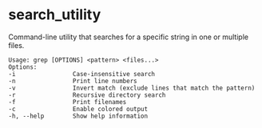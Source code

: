 # search_utility
Command-line utility that searches for a specific string in one or multiple files.


```shell
Usage: grep [OPTIONS] <pattern> <files...>
Options:
-i                Case-insensitive search
-n                Print line numbers
-v                Invert match (exclude lines that match the pattern)
-r                Recursive directory search
-f                Print filenames
-c                Enable colored output
-h, --help        Show help information
```